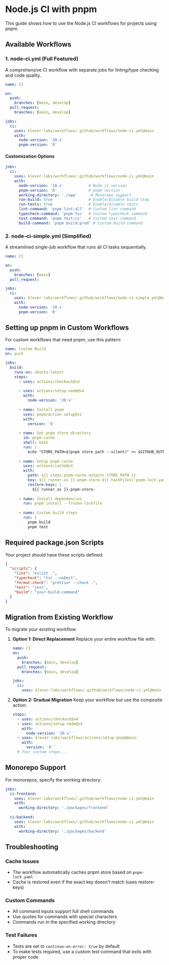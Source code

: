 # Node.js CI with pnpm

This guide shows how to use the Node.js CI workflows for projects using pnpm.

## Available Workflows

### 1. node-ci.yml (Full Featured)

A comprehensive CI workflow with separate jobs for linting/type checking and code quality.

```yaml
name: CI

on:
  push:
    branches: [main, develop]
  pull_request:
    branches: [main, develop]

jobs:
  ci:
    uses: klever-labs/workflows/.github/workflows/node-ci.yml@main
    with:
      node-version: '20.x'
      pnpm-version: '8'
```

#### Customization Options

```yaml
jobs:
  ci:
    uses: klever-labs/workflows/.github/workflows/node-ci.yml@main
    with:
      node-version: '18.x'           # Node.js version
      pnpm-version: '8'              # pnpm version
      working-directory: './app'      # Monorepo support
      run-build: true                # Enable/disable build step
      run-tests: true                # Enable/disable tests
      lint-command: 'pnpm lint:all'  # Custom lint command
      typecheck-command: 'pnpm tsc'  # Custom typecheck command
      test-command: 'pnpm test:ci'   # Custom test command
      build-command: 'pnpm build:prod' # Custom build command
```

### 2. node-ci-simple.yml (Simplified)

A streamlined single-job workflow that runs all CI tasks sequentially.

```yaml
name: CI

on:
  push:
    branches: [main]
  pull_request:

jobs:
  ci:
    uses: klever-labs/workflows/.github/workflows/node-ci-simple.yml@main
    with:
      node-version: '20.x'
      pnpm-version: '8'
```

## Setting up pnpm in Custom Workflows

For custom workflows that need pnpm, use this pattern:

```yaml
name: Custom Build
on: push

jobs:
  build:
    runs-on: ubuntu-latest
    steps:
      - uses: actions/checkout@v4
      
      - uses: actions/setup-node@v4
        with:
          node-version: '20.x'
          
      - name: Install pnpm
        uses: pnpm/action-setup@v2
        with:
          version: '8'
          
      - name: Get pnpm store directory
        id: pnpm-cache
        shell: bash
        run: |
          echo "STORE_PATH=$(pnpm store path --silent)" >> $GITHUB_OUTPUT
          
      - name: Setup pnpm cache
        uses: actions/cache@v4
        with:
          path: ${{ steps.pnpm-cache.outputs.STORE_PATH }}
          key: ${{ runner.os }}-pnpm-store-${{ hashFiles('pnpm-lock.yaml') }}
          restore-keys: |
            ${{ runner.os }}-pnpm-store-
            
      - name: Install dependencies
        run: pnpm install --frozen-lockfile
          
      - name: Custom build steps
        run: |
          pnpm build
          pnpm test
```

## Required package.json Scripts

Your project should have these scripts defined:

```json
{
  "scripts": {
    "lint": "eslint .",
    "typecheck": "tsc --noEmit",
    "format:check": "prettier --check .",
    "test": "jest",
    "build": "your-build-command"
  }
}
```

## Migration from Existing Workflow

To migrate your existing workflow:

1. **Option 1: Direct Replacement**
   Replace your entire workflow file with:

   ```yaml
   name: CI
   on:
     push:
       branches: [main, develop]
     pull_request:
       branches: [main, develop]
   
   jobs:
     ci:
       uses: klever-labs/workflows/.github/workflows/node-ci.yml@main
   ```

2. **Option 2: Gradual Migration**
   Keep your workflow but use the composite action:

   ```yaml
   steps:
     - uses: actions/checkout@v4
     - uses: actions/setup-node@v4
       with:
         node-version: '20.x'
     - uses: klever-labs/workflows/actions/setup-pnpm@main
       with:
         version: '8'
     # Your custom steps...
   ```

## Monorepo Support

For monorepos, specify the working directory:

```yaml
jobs:
  ci-frontend:
    uses: klever-labs/workflows/.github/workflows/node-ci.yml@main
    with:
      working-directory: './packages/frontend'
      
  ci-backend:
    uses: klever-labs/workflows/.github/workflows/node-ci.yml@main
    with:
      working-directory: './packages/backend'
```

## Troubleshooting

### Cache Issues

- The workflow automatically caches pnpm store based on `pnpm-lock.yaml`
- Cache is restored even if the exact key doesn't match (uses restore-keys)

### Custom Commands

- All command inputs support full shell commands
- Use quotes for commands with special characters
- Commands run in the specified working directory

### Test Failures

- Tests are set to `continue-on-error: true` by default
- To make tests required, use a custom test command that exits with proper code
